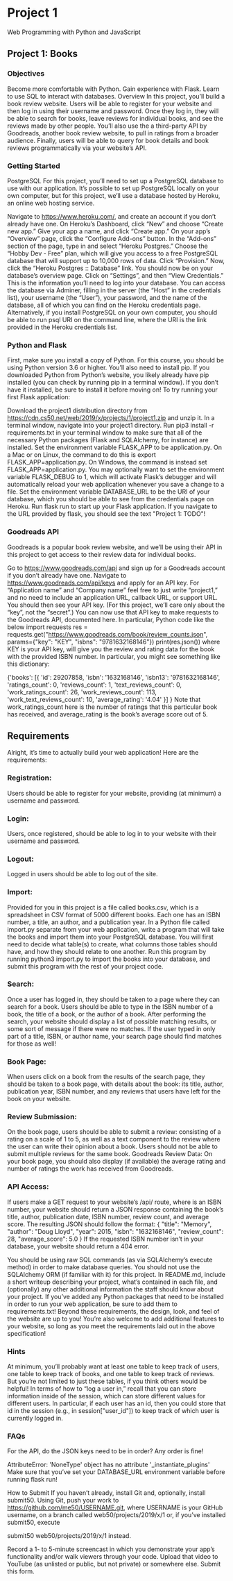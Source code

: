 # Project 1

Web Programming with Python and JavaScript

## Project 1: Books
### Objectives
Become more comfortable with Python.
Gain experience with Flask.
Learn to use SQL to interact with databases.
Overview
In this project, you’ll build a book review website. Users will be able to register for your website and then log in using their username and password. Once they log in, they will be able to search for books, leave reviews for individual books, and see the reviews made by other people. You’ll also use the a third-party API by Goodreads, another book review website, to pull in ratings from a broader audience. Finally, users will be able to query for book details and book reviews programmatically via your website’s API.

### Getting Started
PostgreSQL
For this project, you’ll need to set up a PostgreSQL database to use with our application. It’s possible to set up PostgreSQL locally on your own computer, but for this project, we’ll use a database hosted by Heroku, an online web hosting service.

Navigate to https://www.heroku.com/, and create an account if you don’t already have one.
On Heroku’s Dashboard, click “New” and choose “Create new app.”
Give your app a name, and click “Create app.”
On your app’s “Overview” page, click the “Configure Add-ons” button.
In the “Add-ons” section of the page, type in and select “Heroku Postgres.”
Choose the “Hobby Dev - Free” plan, which will give you access to a free PostgreSQL database that will support up to 10,000 rows of data. Click “Provision.”
Now, click the “Heroku Postgres :: Database” link.
You should now be on your database’s overview page. Click on “Settings”, and then “View Credentials.” This is the information you’ll need to log into your database. You can access the database via Adminer, filling in the server (the “Host” in the credentials list), your username (the “User”), your password, and the name of the database, all of which you can find on the Heroku credentials page.
Alternatively, if you install PostgreSQL on your own computer, you should be able to run psql URI on the command line, where the URI is the link provided in the Heroku credentials list.

### Python and Flask
First, make sure you install a copy of Python. For this course, you should be using Python version 3.6 or higher.
You’ll also need to install pip. If you downloaded Python from Python’s website, you likely already have pip installed (you can check by running pip in a terminal window). If you don’t have it installed, be sure to install it before moving on!
To try running your first Flask application:

Download the project1 distribution directory from https://cdn.cs50.net/web/2019/x/projects/1/project1.zip and unzip it.
In a terminal window, navigate into your project1 directory.
Run pip3 install -r requirements.txt in your terminal window to make sure that all of the necessary Python packages (Flask and SQLAlchemy, for instance) are installed.
Set the environment variable FLASK_APP to be application.py. On a Mac or on Linux, the command to do this is export FLASK_APP=application.py. On Windows, the command is instead set FLASK_APP=application.py. You may optionally want to set the environment variable FLASK_DEBUG to 1, which will activate Flask’s debugger and will automatically reload your web application whenever you save a change to a file.
Set the environment variable DATABASE_URL to be the URI of your database, which you should be able to see from the credentials page on Heroku.
Run flask run to start up your Flask application.
If you navigate to the URL provided by flask, you should see the text "Project 1: TODO"!

### Goodreads API
Goodreads is a popular book review website, and we’ll be using their API in this project to get access to their review data for individual books.

Go to https://www.goodreads.com/api and sign up for a Goodreads account if you don’t already have one.
Navigate to https://www.goodreads.com/api/keys and apply for an API key. For “Application name” and “Company name” feel free to just write “project1,” and no need to include an application URL, callback URL, or support URL.
You should then see your API key. (For this project, we’ll care only about the “key”, not the “secret”.)
You can now use that API key to make requests to the Goodreads API, documented here. In particular, Python code like the below
import requests
res = requests.get("https://www.goodreads.com/book/review_counts.json", params={"key": "KEY", "isbns": "9781632168146"})
print(res.json())
where KEY is your API key, will give you the review and rating data for the book with the provided ISBN number. In particular, you might see something like this dictionary:

{'books': [{
                'id': 29207858,
                'isbn': '1632168146',
                'isbn13': '9781632168146',
                'ratings_count': 0,
                'reviews_count': 1,
                'text_reviews_count': 0,
                'work_ratings_count': 26,
                'work_reviews_count': 113,
                'work_text_reviews_count': 10,
                'average_rating': '4.04'
            }]
}
Note that work_ratings_count here is the number of ratings that this particular book has received, and average_rating is the book’s average score out of 5.

## Requirements
Alright, it’s time to actually build your web application! Here are the requirements:

### Registration: 
Users should be able to register for your website, providing (at minimum) a username and password.

### Login: 
Users, once registered, should be able to log in to your website with their username and password.

### Logout: 
Logged in users should be able to log out of the site.
### Import: 
Provided for you in this project is a file called books.csv, which is a spreadsheet in CSV format of 5000 different books. Each one has an ISBN number, a title, an author, and a publication year. In a Python file called import.py separate from your web application, write a program that will take the books and import them into your PostgreSQL database. You will first need to decide what table(s) to create, what columns those tables should have, and how they should relate to one another. Run this program by running python3 import.py to import the books into your database, and submit this program with the rest of your project code.

### Search: 
Once a user has logged in, they should be taken to a page where they can search for a book. Users should be able to type in the ISBN number of a book, the title of a book, or the author of a book. After performing the search, your website should display a list of possible matching results, or some sort of message if there were no matches. If the user typed in only part of a title, ISBN, or author name, your search page should find matches for those as well!

### Book Page: 
When users click on a book from the results of the search page, they should be taken to a book page, with details about the book: its title, author, publication year, ISBN number, and any reviews that users have left for the book on your website.

### Review Submission: 
On the book page, users should be able to submit a review: consisting of a rating on a scale of 1 to 5, as well as a text component to the review where the user can write their opinion about a book. Users should not be able to submit multiple reviews for the same book.
Goodreads Review Data: On your book page, you should also display (if available) the average rating and number of ratings the work has received from Goodreads.
### API Access: 
If users make a GET request to your website’s /api/<isbn> route, where <isbn> is an ISBN number, your website should return a JSON response containing the book’s title, author, publication date, ISBN number, review count, and average score. The resulting JSON should follow the format:
{
    "title": "Memory",
    "author": "Doug Lloyd",
    "year": 2015,
    "isbn": "1632168146",
    "review_count": 28,
    "average_score": 5.0
}
If the requested ISBN number isn’t in your database, your website should return a 404 error.

You should be using raw SQL commands (as via SQLAlchemy’s execute method) in order to make database queries. You should not use the SQLAlchemy ORM (if familiar with it) for this project.
In README.md, include a short writeup describing your project, what’s contained in each file, and (optionally) any other additional information the staff should know about your project.
If you’ve added any Python packages that need to be installed in order to run your web application, be sure to add them to requirements.txt!
Beyond these requirements, the design, look, and feel of the website are up to you! You’re also welcome to add additional features to your website, so long as you meet the requirements laid out in the above specification!

### Hints
At minimum, you’ll probably want at least one table to keep track of users, one table to keep track of books, and one table to keep track of reviews. But you’re not limited to just these tables, if you think others would be helpful!
In terms of how to “log a user in,” recall that you can store information inside of the session, which can store different values for different users. In particular, if each user has an id, then you could store that id in the session (e.g., in session["user_id"]) to keep track of which user is currently logged in.

### FAQs
For the API, do the JSON keys need to be in order?
Any order is fine!

AttributeError: 'NoneType' object has no attribute '_instantiate_plugins'
Make sure that you’ve set your DATABASE_URL environment variable before running flask run!

How to Submit
If you haven’t already, install Git and, optionally, install submit50.
Using Git, push your work to https://github.com/me50/USERNAME.git, where USERNAME is your GitHub username, on a branch called web50/projects/2019/x/1 or, if you’ve installed submit50, execute

submit50 web50/projects/2019/x/1
instead.

Record a 1- to 5-minute screencast in which you demonstrate your app’s functionality and/or walk viewers through your code. Upload that video to YouTube (as unlisted or public, but not private) or somewhere else.
Submit this form.
